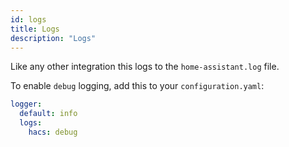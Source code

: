 ```yaml
---
id: logs
title: Logs
description: "Logs"
---
```


Like any other integration this logs to the `home-assistant.log` file.

To enable `debug` logging, add this to your `configuration.yaml`:

```yaml
logger:
  default: info
  logs:
    hacs: debug
```
